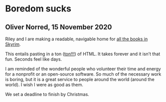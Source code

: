 # Boredom sucks
## Oliver Norred, 15 November 2020

Riley and I are making a readable, navigable home for [all the books in Skyrim](https://skyrimbooksproj.web.app).

This entails pasting in a ton ([ton!!!](generalassets/skyrimbooksproj-list.txt)) of HTML. It takes forever and it isn’t that fun. Seconds feel like days.

I am reminded of the wonderful people who volunteer their time and energy for a nonprofit or an open-source software. So much of the necessary work is boring, but it is a great service to people around the world (around the world). I wish I were as good as them.

We set a deadline to finish by Christmas.